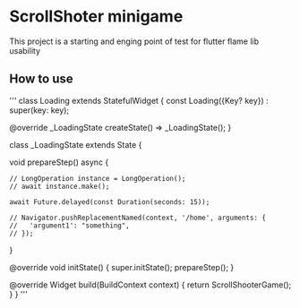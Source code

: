# ScrollShoter minigame

This project is a starting and enging point of test for flutter flame lib usability




## How to use

'''
class Loading extends StatefulWidget {
  const Loading({Key? key}) : super(key: key);

  @override
  _LoadingState createState() => _LoadingState();
}

class _LoadingState extends State<Loading> {

  void prepareStep() async {

    // LongOperation instance = LongOperation();
    // await instance.make();

    await Future.delayed(const Duration(seconds: 15));

    // Navigator.pushReplacementNamed(context, '/home', arguments: {
    //   'argument1': "something",
    // });
  }

  @override
  void initState() {
    super.initState();
    prepareStep();
  }

  @override
  Widget build(BuildContext context) {
    return ScrollShooterGame();
  }
}
'''